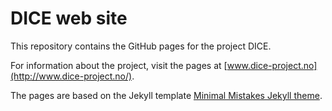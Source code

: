 # DICE web site

This repository contains the GitHub pages for the project DICE.

For information about the project, visit the pages at [www.dice-project.no](http://www.dice-project.no/).

The pages are based on the Jekyll template [Minimal Mistakes Jekyll theme](https://github.com/mmistakes/minimal-mistakes).
